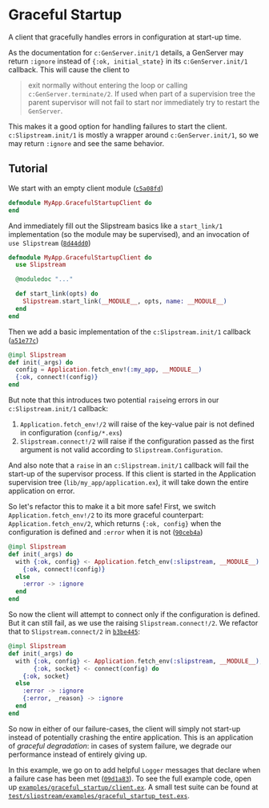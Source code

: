 # Graceful Startup

A client that gracefully handles errors in configuration at start-up time.

As the documentation for `c:GenServer.init/1` details, a GenServer may return
`:ignore` instead of `{:ok, initial_state}` in its `c:GenServer.init/1`
callback. This will cause the client to

> exit normally without entering the loop or calling `c:GenServer.terminate/2`.
> If used when part of a supervision tree the parent supervisor will not
> fail to start nor immediately try to restart the `GenServer`.

This makes it a good option for handling failures to start the client.
`c:Slipstream.init/1` is mostly a wrapper around `c:GenServer.init/1`, so we
may return `:ignore` and see the same behavior.

## Tutorial

We start with an empty client module
([`c5a08fd`](https://github.com/NFIBrokerage/slipstream/commit/c5a08fdcdb02bfe8721b4814f18e495942452426))

```elixir
defmodule MyApp.GracefulStartupClient do
end
```

And immediately fill out the Slipstream basics like a
`start_link/1` implementation (so the module may be
supervised), and an invocation of `use Slipstream`
([`8d44dd0`](https://github.com/NFIBrokerage/slipstream/commit/8d44dd057f6729b3d34787b85a57f0a968120946))

```elixir
defmodule MyApp.GracefulStartupClient do
  use Slipstream

  @moduledoc "..."

  def start_link(opts) do
    Slipstream.start_link(__MODULE__, opts, name: __MODULE__)
  end
end
```

Then we add a basic implementation of the `c:Slipstream.init/1` callback
([`a51e77c`](https://github.com/NFIBrokerage/slipstream/commit/a51e77c70b06086fe0ce5673d6650c0950cf30d8))

```elixir
@impl Slipstream
def init(_args) do
  config = Application.fetch_env!(:my_app, __MODULE__)
  {:ok, connect!(config)}
end
```

But note that this introduces two potential `raise`ing errors in our
`c:Slipstream.init/1` callback:

1. `Application.fetch_env!/2` will raise of the key-value pair is not defined
   in configuration (`config/*.exs`)
2. `Slipstream.connect!/2` will raise if the configuration passed as the first
   argument is not valid according to `Slipstream.Configuration`.

And also note that a `raise` in an `c:Slipstream.init/1` callback will fail
the start-up of the supervisor process. If this client is started in the
Application supervision tree (`lib/my_app/application.ex`), it will take
down the entire application on error.

So let's refactor this to make it a bit more safe! First, we switch
`Application.fetch_env!/2` to its more graceful counterpart:
`Application.fetch_env/2`, which returns `{:ok, config}` when
the configuration is defined and `:error` when it is not
([`90ceb4a`](https://github.com/NFIBrokerage/slipstream/commit/90ceb4a5947b8e78c1ab9a1abfe4c6a55b1ab689))

```elixir
@impl Slipstream
def init(_args) do
  with {:ok, config} <- Application.fetch_env(:slipstream, __MODULE__) do
    {:ok, connect!(config)}
  else
    :error -> :ignore
  end
end
```

So now the client will attempt to connect only if the configuration
is defined. But it can still fail, as we use the raising
`Slipstream.connect!/2`.  We refactor that to `Slipstream.connect/2` in
[`b3be445`](https://github.com/NFIBrokerage/slipstream/commit/b3be44525acfb6cda828a80d15e28d3351852540):

```elixir
@impl Slipstream
def init(_args) do
  with {:ok, config} <- Application.fetch_env(:slipstream, __MODULE__),
       {:ok, socket} <- connect(config) do
    {:ok, socket}
  else
    :error -> :ignore
    {:error, _reason} -> :ignore
  end
end
```

So now in either of our failure-cases, the client will simply not start-up
instead of potentially crashing the entire application. This is an application
of _graceful degradation_: in cases of system failure, we degrade our
performance instead of entirely giving up.

In this example, we go on to add helpful `Logger`
messages that declare when a failure case has been met
([`09d1a83`](https://github.com/NFIBrokerage/slipstream/commit/09d1a83311b039d2dcd743a2a54cbba4287a21d2)).
To see the full example code, open up
[`examples/graceful_startup/client.ex`](https://github.com/NFIBrokerage/slipstream/blob/main/examples/graceful_startup/client.ex).
A small test suite can be found at
[`test/slipstream/examples/graceful_startup_test.exs`](https://github.com/NFIBrokerage/slipstream/blob/main/test/slipstream/examples/graceful_startup_test.exs).
